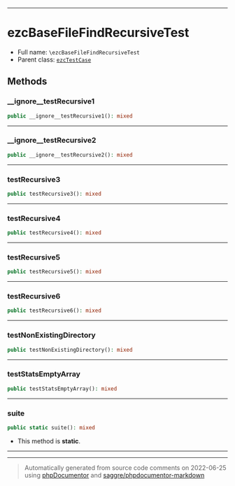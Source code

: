 ***

# ezcBaseFileFindRecursiveTest





* Full name: `\ezcBaseFileFindRecursiveTest`
* Parent class: [`ezcTestCase`](./ezcTestCase.md)




## Methods


### __ignore__testRecursive1



```php
public __ignore__testRecursive1(): mixed
```











***

### __ignore__testRecursive2



```php
public __ignore__testRecursive2(): mixed
```











***

### testRecursive3



```php
public testRecursive3(): mixed
```











***

### testRecursive4



```php
public testRecursive4(): mixed
```











***

### testRecursive5



```php
public testRecursive5(): mixed
```











***

### testRecursive6



```php
public testRecursive6(): mixed
```











***

### testNonExistingDirectory



```php
public testNonExistingDirectory(): mixed
```











***

### testStatsEmptyArray



```php
public testStatsEmptyArray(): mixed
```











***

### suite



```php
public static suite(): mixed
```



* This method is **static**.







***


***
> Automatically generated from source code comments on 2022-06-25 using [phpDocumentor](http://www.phpdoc.org/) and [saggre/phpdocumentor-markdown](https://github.com/Saggre/phpDocumentor-markdown)

